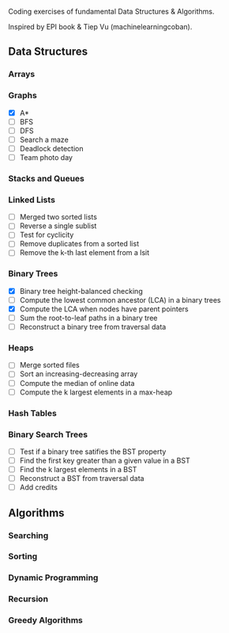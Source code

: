 Coding exercises of fundamental Data Structures & Algorithms.

Inspired by EPI book & Tiep Vu (machinelearningcoban).


Data Structures
---------------

### Arrays

### Graphs
- [x] A*
- [ ] BFS
- [ ] DFS
- [ ] Search a maze
- [ ] Deadlock detection
- [ ] Team photo day

### Stacks and Queues

### Linked Lists
- [ ] Merged two sorted lists
- [ ] Reverse a single sublist
- [ ] Test for cyclicity
- [ ] Remove duplicates from a sorted list
- [ ] Remove the k-th last element from a lsit

### Binary Trees
- [x] Binary tree height-balanced checking
- [ ] Compute the lowest common ancestor (LCA) in a binary trees
- [x] Compute the LCA when nodes have parent pointers
- [ ] Sum the root-to-leaf paths in a binary tree
- [ ] Reconstruct a binary tree from traversal data

### Heaps
- [ ] Merge sorted files
- [ ] Sort an increasing-decreasing array
- [ ] Compute the median of online data
- [ ] Compute the k largest elements in a max-heap

### Hash Tables


### Binary Search Trees
- [ ] Test if a binary tree satifies the BST property
- [ ] Find the first key greater than a given value in a BST
- [ ] Find the k largest elements in a BST
- [ ] Reconstruct a BST from traversal data
- [ ] Add credits

Algorithms
----------

### Searching

### Sorting

### Dynamic Programming

### Recursion

### Greedy Algorithms
